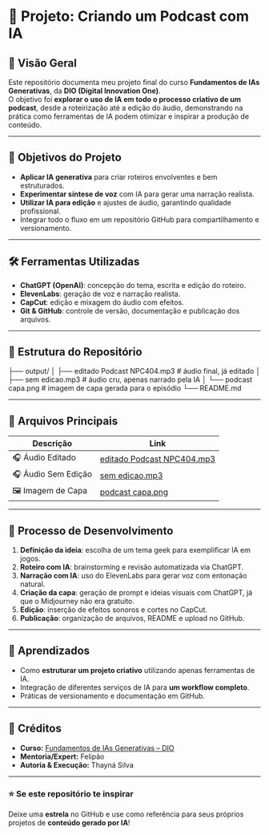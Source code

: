 # 🤖 Projeto: Criando um Podcast com IA

## 🧩 Visão Geral
Este repositório documenta meu projeto final do curso **Fundamentos de IAs Generativas**, da **DIO (Digital Innovation One)**.  
O objetivo foi **explorar o uso de IA em todo o processo criativo de um podcast**, desde a roteirização até a edição do áudio, demonstrando na prática como ferramentas de IA podem otimizar e inspirar a produção de conteúdo.

---

## 🎯 Objetivos do Projeto
- **Aplicar IA generativa** para criar roteiros envolventes e bem estruturados.  
- **Experimentar síntese de voz** com IA para gerar uma narração realista.  
- **Utilizar IA para edição** e ajustes de áudio, garantindo qualidade profissional.  
- Integrar todo o fluxo em um repositório GitHub para compartilhamento e versionamento.

---

## 🛠️ Ferramentas Utilizadas
- **ChatGPT (OpenAI)**: concepção do tema, escrita e edição do roteiro.  
- **ElevenLabs**: geração de voz e narração realista.  
- **CapCut**: edição e mixagem do áudio com efeitos.  
- **Git & GitHub**: controle de versão, documentação e publicação dos arquivos.

---

## 📂 Estrutura do Repositório
├── output/
│ ├── editado Podcast NPC404.mp3 # áudio final, já editado
│ ├── sem edicao.mp3 # áudio cru, apenas narrado pela IA
│ └── podcast capa.png # imagem de capa gerada para o episódio
└── README.md


---

## 🔗 Arquivos Principais
| Descrição | Link |
|-----------|------|
| 🎧 Áudio Editado | [editado Podcast NPC404.mp3](https://github.com/thaynaarcangelo7-dot/prompts-for-podcast-generate-by-ia/blob/main/output/editado%20Podcast%20NPC404.mp3) |
| 🎧 Áudio Sem Edição | [sem edicao.mp3](https://github.com/thaynaarcangelo7-dot/prompts-for-podcast-generate-by-ia/blob/main/output/sem%20edicao.mp3) |
| 🖼️ Imagem de Capa | [podcast capa.png](https://github.com/thaynaarcangelo7-dot/prompts-for-podcast-generate-by-ia/blob/main/output/podcast%20capa.png) |

---

## 📝 Processo de Desenvolvimento
1. **Definição da ideia**: escolha de um tema geek para exemplificar IA em jogos.  
2. **Roteiro com IA**: brainstorming e revisão automatizada via ChatGPT.  
3. **Narração com IA**: uso do ElevenLabs para gerar voz com entonação natural.
4. **Criação da capa**: geração de prompt e ideias visuais com ChatGPT, já que o Midjourney não era gratuito.
5. **Edição**: inserção de efeitos sonoros e cortes no CapCut.  
6. **Publicação**: organização de arquivos, README e upload no GitHub.

---

## 🚀 Aprendizados
- Como **estruturar um projeto criativo** utilizando apenas ferramentas de IA.  
- Integração de diferentes serviços de IA para **um workflow completo**.  
- Práticas de versionamento e documentação em GitHub.

---

## 🙌 Créditos
- **Curso:** [Fundamentos de IAs Generativas – DIO](https://www.dio.me/)  
- **Mentoria/Expert:** Felipão  
- **Autoria & Execução:** Thayná Silva  

---

### ⭐ Se este repositório te inspirar
Deixe uma **estrela** no GitHub e use como referência para seus próprios projetos de **conteúdo gerado por IA**!
